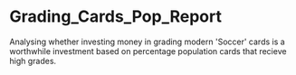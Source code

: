 # Grading_Cards_Pop_Report
Analysing whether investing money in grading modern 'Soccer' cards is a worthwhile investment based on percentage population cards that recieve high grades. 
